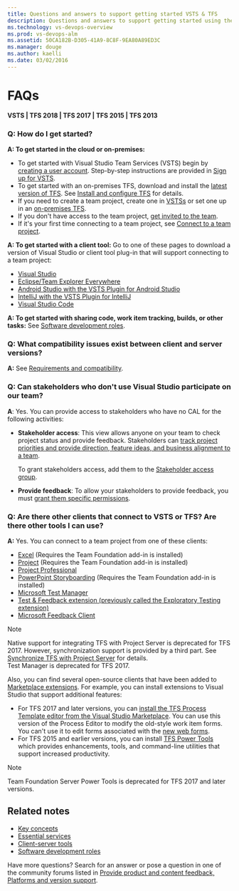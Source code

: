 ```yaml
---
title: Questions and answers to support getting started VSTS & TFS
description: Questions and answers to support getting started using the hosted cloud offering of Visual Studio Team Services (VSTS) or on-premises Team Foundation Server (TFS)  
ms.technology: vs-devops-overview 
ms.prod: vs-devops-alm
ms.assetid: 50CA182B-D305-41A9-8C8F-9EA80A89ED3C
ms.manager: douge
ms.author: kaelli
ms.date: 03/02/2016
---
```


[//]: # (monikerRange: '>= tfs-2013')

# FAQs

**VSTS | TFS 2018 | TFS 2017 | TFS 2015 | TFS 2013**
 
### Q: How do I get started?

**A: To get started in the cloud or on-premises:** 
- To get started with Visual Studio Team Services (VSTS) begin by [creating a user account](https://www.visualstudio.com/team-services/). Step-by-step instructions are provided in [Sign up for VSTS](../accounts/create-account-msa-or-work-student.md).  
- To get started with an on-premises TFS, download and install the [latest version of TFS](https://www.visualstudio.com/downloads/). See [Install and configure TFS](../tfs-server/install/get-started.md) for details.  
- If you need to create a team project, create one in [VSTSs](../accounts/set-up-vs.md) or set one up in an [on-premises TFS](../accounts/create-team-project.md).   
- If you don't have access to the team project, [get invited to the team](../security/add-users-team-project.md).  
- If it's your first time connecting to a team project, see [Connect to a team project](connect-team-projects.md).  

**A: To get started with a client tool:** 
Go to one of these pages to download a version of Visual Studio or client tool plug-in that will support connecting to a team project: 
- [Visual Studio](https://www.visualstudio.com/downloads/) 
- [Eclipse/Team Explorer Everywhere](http://java.visualstudio.com/Docs/tools/eclipse)  
- [Android Studio with the VSTS Plugin for Android Studio](http://java.visualstudio.com/Docs/tools/androidstudio)
- [IntelliJ with the VSTS Plugin for IntelliJ](http://java.visualstudio.com/Docs/tools/intellij) 
- [Visual Studio Code](http://java.visualstudio.com/Docs/tools/vscode)

**A: To get started with sharing code, work item tracking, builds, or other tasks:** 
See [Software development roles](roles.md).  

### Q: What compatibility issues exist between client and server versions?

 **A:** See [Requirements and compatibility](../accounts/requirements.md).  
 

### Q: Can stakeholders who don't use Visual Studio participate on our team?

 **A**: Yes. You can provide access to stakeholders who have no CAL for the following activities:  

-   **Stakeholder access**: This view allows anyone on your team to check project status and provide feedback. Stakeholders can [track project priorities and provide direction, feature ideas, and business alignment to a team](../security/get-started-stakeholder.md).  
  
     To grant stakeholders access, add them to the [Stakeholder access group](../security/change-access-levels.md).  
  
-   **Provide feedback**: To allow your stakeholders to provide feedback, you must [grant them specific permissions](../feedback/give-permissions-feedback.md).  
  

### Q: Are there other clients that connect to VSTS or TFS? Are there other tools I can use?

**A:** Yes. You can connect to a team project from one of these clients:  
- [Excel](../work/backlogs/office/bulk-add-modify-work-items-excel.md) (Requires the Team Foundation add-in is installed)  
- [Project](../work/backlogs/office/create-your-backlog-tasks-using-project.md)  (Requires the Team Foundation add-in is installed)  
- [Project Professional](../work/tfs-ps-sync/synchronize-tfs-project-server.md)   
- [PowerPoint Storyboarding](../work/backlogs/office/storyboard-your-ideas-using-powerpoint.md) (Requires the Team Foundation add-in is installed)  
- [Microsoft Test Manager](https://msdn.microsoft.com/library/jj635157.aspx)  
- [Test & Feedback extension (previously called the Exploratory Testing extension)](../manual-test/stakeholder/provide-stakeholder-feedback.md)
- [Microsoft Feedback Client](../feedback/give-feedback.md)  

>[!NOTE]  
>Native support for integrating TFS with Project Server is deprecated for TFS 2017. However, synchronization support is provided by a third part. See [Synchronize TFS with Project Server](../work/tfs-ps-sync/sync-ps-tfs.md) for details.  
>Test Manager is deprecated for TFS 2017.   

Also, you can find several open-source clients that have been added to [Marketplace extensions](https://marketplace.visualstudio.com). For example, you can install extensions to Visual Studio that support additional features:  
- For TFS 2017 and later versions, you can [install the TFS Process Template editor from the Visual Studio Marketplace](https://marketplace.visualstudio.com/items?itemName=KarthikBalasubramanianMSFT.TFSProcessTemplateEditor). You can use this version of the Process Editor to modify the old-style work item forms. You can't use it to edit forms associated with the [new web forms](../work/customize/process/new-work-item-experience.md). 
- For TFS 2015 and earlier versions, you can install [TFS Power Tools](https://marketplace.visualstudio.com/items?itemName=TFSPowerToolsTeam.MicrosoftVisualStudioTeamFoundationServer2015Power) which provides enhancements, tools, and command-line utilities that support increased productivity.

> [!NOTE]  
> Team Foundation Server Power Tools is deprecated for TFS 2017 and later versions. 


## Related notes

- [Key concepts](concepts.md)
- [Essential services](services.md)
- [Client-server tools](tools.md)
- [Software development roles](roles.md)


Have more questions? Search for an answer or pose a question in one of the community forums listed in [Provide product and content feedback, Platforms and version support](provide-feedback.md).
